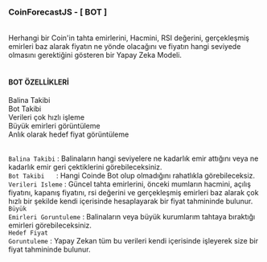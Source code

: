 <h3>CoinForecastJS - [ BOT ]</h3> <br/>
<span>Herhangi bir Coin'in tahta emirlerini, Hacmini, RSI değerini, gerçekleşmiş emirleri baz alarak fiyatın ne yönde olacağını ve fiyatın hangi seviyede olmasını gerektiğini gösteren bir Yapay Zeka Modeli.</span> <br/><br/>

<h4>BOT ÖZELLİKLERİ</h4>
<span>Balina Takibi</span><br/>
<span>Bot Takibi</span><br/>
<span>Verileri çok hızlı işleme</span><br/>
<span>Büyük emirleri görüntüleme</span><br/>
<span>Anlık olarak hedef fiyat görüntüleme</span><br/>
<br/>

<span><code>Balina Takibi</code> : Balinaların hangi seviyelere ne kadarlık emir attığını veya ne kadarlık emir geri çektiklerini görebileceksiniz.</span><br/>
<span><code>Bot Takibi</code>      : Hangi Coinde Bot olup olmadığını rahatlıkla görebileceksiz.</span><br/>
<span><code>Verileri Isleme</code> : Güncel tahta emirlerini, önceki mumların hacmini, açılış fiyatını, kapanış fiyatını, rsi değerini ve gerçekleşmiş emirleri baz alarak çok hızlı bir şekilde kendi içerisinde hesaplayarak bir fiyat tahmininde bulunur.</span><br/>
<span><code>Büyük Emirleri Goruntuleme</code> : Balinaların veya büyük kurumlarım tahtaya bıraktığı emirleri görebileceksiniz.</span><br/>
<span><code>Hedef Fiyat Goruntuleme</code> : Yapay Zekan tüm bu verileri kendi içerisinde işleyerek size bir fiyat tahmininde bulunur.</span>
